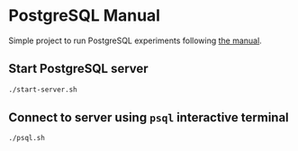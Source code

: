 # PostgreSQL Manual

Simple project to run PostgreSQL experiments following [the manual](https://www.postgresql.org/docs/14/index.html).

## Start PostgreSQL server

```sh
./start-server.sh
```

## Connect to server using `psql` interactive terminal

```sh
./psql.sh
```
